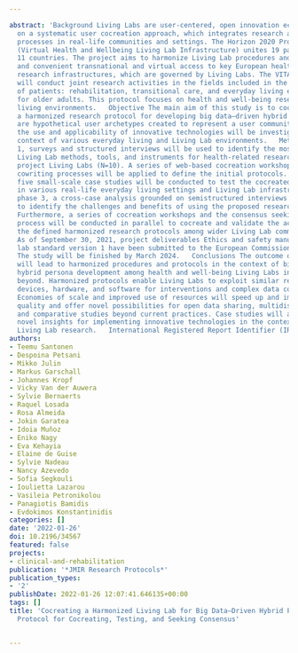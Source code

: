 ---
abstract: 'Background Living Labs are user-centered, open innovation ecosystems based
  on a systematic user cocreation approach, which integrates research and innovation
  processes in real-life communities and settings. The Horizon 2020 Project VITALISE
  (Virtual Health and Wellbeing Living Lab Infrastructure) unites 19 partners across
  11 countries. The project aims to harmonize Living Lab procedures and enable effective
  and convenient transnational and virtual access to key European health and well-being
  research infrastructures, which are governed by Living Labs. The VITALISE consortium
  will conduct joint research activities in the fields included in the care pathway
  of patients: rehabilitation, transitional care, and everyday living environments
  for older adults. This protocol focuses on health and well-being research in everyday
  living environments.   Objective The main aim of this study is to cocreate and test
  a harmonized research protocol for developing big data–driven hybrid persona, which
  are hypothetical user archetypes created to represent a user community. In addition,
  the use and applicability of innovative technologies will be investigated in the
  context of various everyday living and Living Lab environments.   Methods In phase
  1, surveys and structured interviews will be used to identify the most suitable
  Living Lab methods, tools, and instruments for health-related research among VITALISE
  project Living Labs (N=10). A series of web-based cocreation workshops and iterative
  cowriting processes will be applied to define the initial protocols. In phase 2,
  five small-scale case studies will be conducted to test the cocreated research protocols
  in various real-life everyday living settings and Living Lab infrastructures. In
  phase 3, a cross-case analysis grounded on semistructured interviews will be conducted
  to identify the challenges and benefits of using the proposed research protocols.
  Furthermore, a series of cocreation workshops and the consensus seeking Delphi study
  process will be conducted in parallel to cocreate and validate the acceptance of
  the defined harmonized research protocols among wider Living Lab communities.   Results
  As of September 30, 2021, project deliverables Ethics and safety manual and Living
  lab standard version 1 have been submitted to the European Commission review process.
  The study will be finished by March 2024.   Conclusions The outcome of this research
  will lead to harmonized procedures and protocols in the context of big data–driven
  hybrid persona development among health and well-being Living Labs in Europe and
  beyond. Harmonized protocols enable Living Labs to exploit similar research protocols,
  devices, hardware, and software for interventions and complex data collection purposes.
  Economies of scale and improved use of resources will speed up and improve research
  quality and offer novel possibilities for open data sharing, multidisciplinary research,
  and comparative studies beyond current practices. Case studies will also provide
  novel insights for implementing innovative technologies in the context of everyday
  Living Lab research.   International Registered Report Identifier (IRRID) DERR1-10.2196/34567'
authors:
- Teemu Santonen
- Despoina Petsani
- Mikko Julin
- Markus Garschall
- Johannes Kropf
- Vicky Van der Auwera
- Sylvie Bernaerts
- Raquel Losada
- Rosa Almeida
- Jokin Garatea
- Idoia Muñoz
- Eniko Nagy
- Eva Kehayia
- Elaine de Guise
- Sylvie Nadeau
- Nancy Azevedo
- Sofia Segkouli
- Ioulietta Lazarou
- Vasileia Petronikolou
- Panagiotis Bamidis
- Evdokimos Konstantinidis
categories: []
date: '2022-01-26'
doi: 10.2196/34567
featured: false
projects:
- clinical-and-rehabilitation
publication: '*JMIR Research Protocols*'
publication_types:
- '2'
publishDate: 2022-01-26 12:07:41.646135+00:00
tags: []
title: 'Cocreating a Harmonized Living Lab for Big Data–Driven Hybrid Persona Development:
  Protocol for Cocreating, Testing, and Seeking Consensus'

---
